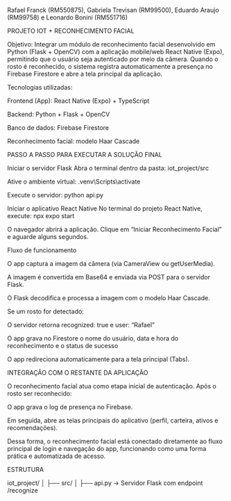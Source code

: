 Rafael Franck (RM550875), Gabriela Trevisan (RM99500), Eduardo Araujo (RM99758) e Leonardo Bonini (RM551716)


PROJETO IOT + RECONHECIMENTO FACIAL

Objetivo:
Integrar um módulo de reconhecimento facial desenvolvido em Python (Flask + OpenCV) com a aplicação mobile/web React Native (Expo), permitindo que o usuário seja autenticado por meio da câmera. Quando o rosto é reconhecido, o sistema registra automaticamente a presença no Firebase Firestore e abre a tela principal da aplicação.

Tecnologias utilizadas:

Frontend (App): React Native (Expo) + TypeScript

Backend: Python + Flask + OpenCV

Banco de dados: Firebase Firestore

Reconhecimento facial: modelo Haar Cascade

PASSO A PASSO PARA EXECUTAR A SOLUÇÃO FINAL

Iniciar o servidor Flask
Abra o terminal dentro da pasta:
iot_project/src

Ative o ambiente virtual:
.venv\Scripts\activate

Execute o servidor:
python api.py

Iniciar o aplicativo React Native
No terminal do projeto React Native, execute:
npx expo start

O navegador abrirá a aplicação.
Clique em “Iniciar Reconhecimento Facial” e aguarde alguns segundos.

Fluxo de funcionamento

O app captura a imagem da câmera (via CameraView ou getUserMedia).

A imagem é convertida em Base64 e enviada via POST para o servidor Flask.

O Flask decodifica e processa a imagem com o modelo Haar Cascade.

Se um rosto for detectado:

O servidor retorna recognized: true e user: “Rafael”

O app grava no Firestore o nome do usuário, data e hora do reconhecimento e o status de sucesso

O app redireciona automaticamente para a tela principal (Tabs).

INTEGRAÇÃO COM O RESTANTE DA APLICAÇÃO

O reconhecimento facial atua como etapa inicial de autenticação.
Após o rosto ser reconhecido:

O app grava o log de presença no Firebase.

Em seguida, abre as telas principais do aplicativo (perfil, carteira, ativos e recomendações).

Dessa forma, o reconhecimento facial está conectado diretamente ao fluxo principal de login e navegação do app, funcionando como uma forma prática e automatizada de acesso.

ESTRUTURA

iot_project/
│
├── src/
│ ├── api.py → Servidor Flask com endpoint /recognize
